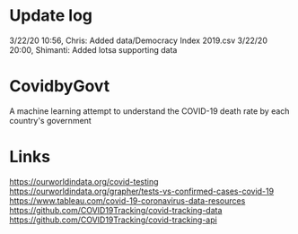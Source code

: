 # Update log
3/22/20 10:56, Chris: Added data/Democracy Index 2019.csv
3/22/20 20:00, Shimanti: Added lotsa supporting data

# CovidbyGovt
A machine learning attempt to understand the COVID-19 death rate by each country's government


# Links
https://ourworldindata.org/covid-testing
https://ourworldindata.org/grapher/tests-vs-confirmed-cases-covid-19
https://www.tableau.com/covid-19-coronavirus-data-resources
https://github.com/COVID19Tracking/covid-tracking-data
https://github.com/COVID19Tracking/covid-tracking-api

